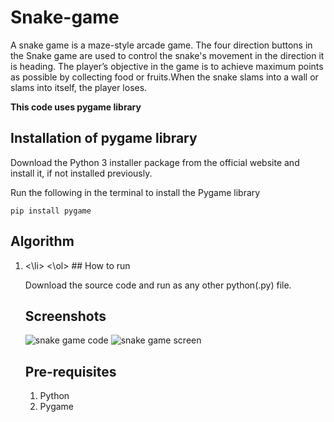 # Snake-game
A snake game is a maze-style arcade game. The four direction buttons in the Snake game are used to control the snake's movement in the direction it is heading. 
The player’s objective in the game is to achieve maximum points as possible by collecting food or fruits.When the snake slams into a wall or slams into itself, the player loses.


**This code uses pygame library**

## **Installation of pygame library**

Download the Python 3 installer package from the official website and install it, if not installed previously.

Run the following in the terminal to install the Pygame library
```
pip install pygame
```
## Algorithm
<ol>
  <li><\li>
<\ol>
## How to run

Download the source code and run as any other python(.py) file.

## Screenshots

![snake game code](/Users/ayushi/snakegame/game_code.jpg)
![snake game screen](/Users/ayushi/snakegame/game_screen.jpg)

## Pre-requisites
<ol>
  <li>Python</li>
  <li>Pygame</li>
</ol>

